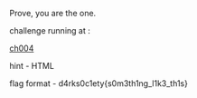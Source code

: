 Prove, you are the one.</br>

challenge running at :

[ch004](www.indrarahul.xyz/test.html)

hint - HTML

flag format - d4rks0c1ety{s0m3th1ng_l1k3_th1s}

